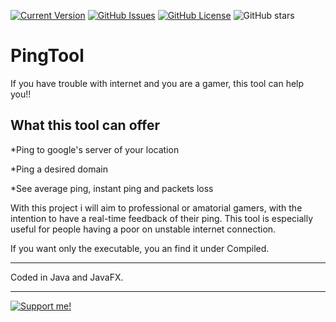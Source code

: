 [![Current Version](https://img.shields.io/badge/version-1.0.2-green.svg)](https://github.com/FCPercival/PingTool) 
[![GitHub Issues](https://img.shields.io/github/issues/FCPercival/PingTool.svg)](https://github.com/FCPercival/PingTool/issues)
[![GitHub License](https://img.shields.io/github/license/FCPercival/PingTool)](https://github.com/FCPercival/PingTool/blob/master/LICENSE)
![GitHub stars](https://img.shields.io/github/stars/FCPercival/PingTool?style=social)






# PingTool

If you have trouble with internet and you are a gamer, this tool can help you!!


## What this tool can offer

  *Ping to google's server of your location
  
  *Ping a desired domain
  
  *See average ping, instant ping and packets loss
  
  
  
  
 With this project i will aim to professional or amatorial gamers, 
 with the intention to have a real-time feedback of their ping. 
 This tool is especially useful for people having a poor on unstable internet connection. 
 
 If you want only the executable, you an find it under Compiled.
 
---

Coded in Java and JavaFX.

---
[![Support me!](https://www.buymeacoffee.com/assets/img/custom_images/yellow_img.png)](https://www.buymeacoffee.com/dvingerh)
